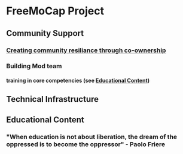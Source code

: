 
<!---
---
markmap:
  colorFreezeLevel: 2
  embedAssets: true
  maxWidth: 300
---
-->
# FreeMoCap Project

## Community Support

### [Creating community resiliance through co-ownership](hello.md)
### Building Mod team
#### training in core competencies (see [Educational Content](#EDC))
## Technical Infrastructure

## Educational Content
### **"When education is not about liberation, the dream of the oppressed is to become the oppressor" - Paolo Friere**
